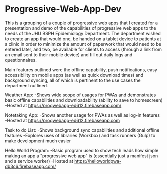 # Progressive-Web-App-Dev

This is a grouping of a couple of progressive web apps that I created for a presentation and demo of the capabilities of progressive web apps to the needs of the JHU BSPH Epidemiology Department. The department wished to create an app that would one, be handed on a tablet device to patients at a clinic in order to minimize the amount of paperwork that would need to be entered later, and two, be available for clients to access (through a link from an email sent to their mobile device) and fill out daily logs and questionnaires. 

Main features outlined were the offline capability, push notifications, easy accessibility on mobile apps (as well as quick download times) and background syncing, all of which is pertinent to the use cases the department outlined.

 Weather App:
    -Shows wide scope of usages for PWAs and demonstrates basic offline capabilities and downloadability (ability to save to homescreen)
    -Hosted at https://progwebapp-ed612.firebaseapp.com/
 
 Notetaking App:
    -Shows another usage for PWAs as well as log-in features
    -Hosted at https://progwebapp-ed612.firebaseapp.com
 
 Task to do List:
    -Shows background sync capabilities and additional offline features
    -Explores uses of libraries (Workbox) and task runners (Gulp) to make development much easier
    
 Hello World Program:
    -Basic program used to show tech leads how simple making an app a "progressive web app" is (essentially just a manifest       json and a service worker)
    -Hosted at https://helloworldpwa-db3c6.firebaseapp.com/
